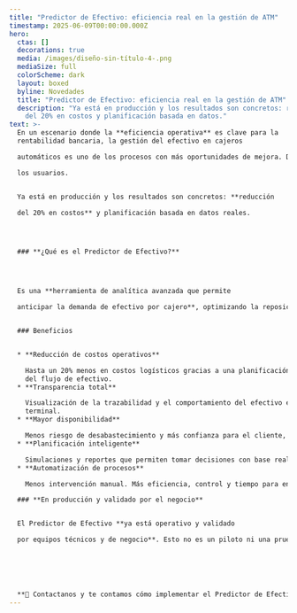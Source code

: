 ```yaml
---
title: "Predictor de Efectivo: eficiencia real en la gestión de ATM"
timestamp: 2025-06-09T00:00:00.000Z
hero:
  ctas: []
  decorations: true
  media: /images/diseño-sin-título-4-.png
  mediaSize: full
  colorScheme: dark
  layout: boxed
  byline: Novedades
  title: "Predictor de Efectivo: eficiencia real en la gestión de ATM"
  description: "Ya está en producción y los resultados son concretos: reducción
    del 20% en costos y planificación basada en datos."
text: >-
  En un escenario donde la **eficiencia operativa** es clave para la
  rentabilidad bancaria, la gestión del efectivo en cajeros

  automáticos es uno de los procesos con más oportunidades de mejora. Desde link, desarrollamos el Predictor de Efectivo para ATM, una solución pensada para optimizar costos, automatizar decisiones y mejorar la disponibilidad para

  los usuarios.


  Ya está en producción y los resultados son concretos: **reducción

  del 20% en costos** y planificación basada en datos reales.




  ### **¿Qué es el Predictor de Efectivo?**




  Es una **herramienta de analítica avanzada que permite

  anticipar la demanda de efectivo por cajero**, optimizando la reposición de fondos. Utiliza datos históricos y algoritmos predictivos para automatizar procesos clave en la red de ATM.


  ### Beneficios


  * **Reducción de costos operativos**

    Hasta un 20% menos en costos logísticos gracias a una planificación más precisa
    del flujo de efectivo.
  * **Transparencia total**

    Visualización de la trazabilidad y el comportamiento del efectivo en cada
    terminal.
  * **Mayor disponibilidad**

    Menos riesgo de desabastecimiento y más confianza para el cliente, que siempre encuentra lo que necesita.
  * **Planificación inteligente**

    Simulaciones y reportes que permiten tomar decisiones con base real.
  * **Automatización de procesos**

    Menos intervención manual. Más eficiencia, control y tiempo para enfocarse en tareas estratégicas.

  ### **En producción y validado por el negocio**


  El Predictor de Efectivo **ya está operativo y validado

  por equipos técnicos y de negocio**. Esto no es un piloto ni una prueba: es unasolución en uso real, con impacto directo en el día a  día.






  **📩 Contactanos y te contamos cómo implementar el Predictor de Efectivo en tu red de ATM.**
---
```


